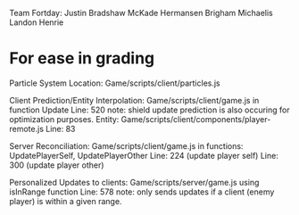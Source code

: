 Team Fortday:
Justin Bradshaw
McKade Hermansen
Brigham Michaelis
Landon Henrie


For ease in grading
=====================================

Particle System Location: Game/scripts/client/particles.js

Client Prediction/Entity Interpolation: Game/scripts/client/game.js 
	in function Update
	Line: 520 
	note: shield update prediction is also occuring for optimization purposes.
	Entity: Game/scripts/client/components/player-remote.js 
		Line: 83
	

Server Reconciliation: Game/scripts/client/game.js
	in functions: UpdatePlayerSelf, UpdatePlayerOther
	Line: 224 (update player self) Line: 300 (update player other)
	
	
Personalized Updates to clients:  Game/scripts/server/game.js
	using isInRange function
	Line: 578
	note: only sends updates if a client (enemy player) is within a given range.
	
	
	
	


